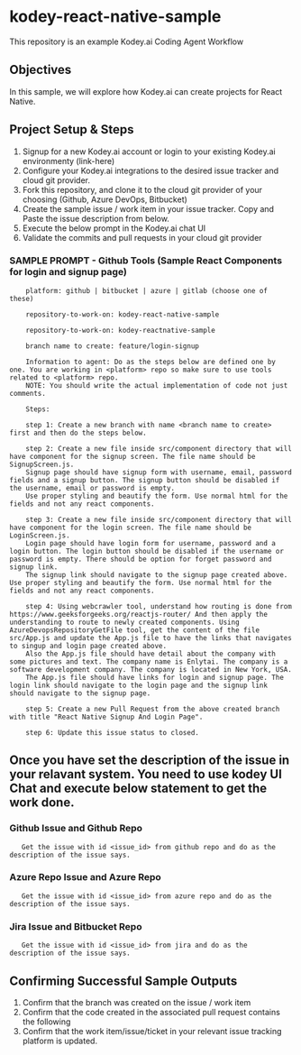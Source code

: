 # kodey-react-native-sample

This repository is an example Kodey.ai Coding Agent Workflow

## Objectives

In this sample, we will explore how Kodey.ai can create projects for React Native.

## Project Setup & Steps 

1. Signup for a new Kodey.ai account or login to your existing Kodey.ai environmenty (link-here)
2. Configure your Kodey.ai integrations to the desired issue tracker and cloud git provider.
3. Fork this repository, and clone it to the cloud git provider of your choosing (Github, Azure DevOps, Bitbucket)
4. Create the sample issue / work item in your issue tracker. Copy and Paste the issue description from below.
5. Execute the below prompt in the Kodey.ai chat UI
6. Validate the commits and pull requests in your cloud git provider

### SAMPLE PROMPT - Github Tools (Sample React Components for login and signup page)
```
    platform: github | bitbucket | azure | gitlab (choose one of these)

    repository-to-work-on: kodey-react-native-sample

    repository-to-work-on: kodey-reactnative-sample
    
    branch name to create: feature/login-signup

    Information to agent: Do as the steps below are defined one by one. You are working in <platform> repo so make sure to use tools related to <platform> repo. 
    NOTE: You should write the actual implementation of code not just comments.

    Steps:

    step 1: Create a new branch with name <branch name to create> first and then do the steps below.

    step 2: Create a new file inside src/component directory that will have component for the signup screen. The file name should be SignupScreen.js.
    Signup page should have signup form with username, email, password fields and a signup button. The signup button should be disabled if the username, email or password is empty.
    Use proper styling and beautify the form. Use normal html for the fields and not any react components.

    step 3: Create a new file inside src/component directory that will have component for the login screen. The file name should be LoginScreen.js.
    Login page should have login form for username, password and a login button. The login button should be disabled if the username or password is empty. There should be option for forget password and signup link.
    The signup link should navigate to the signup page created above. Use proper styling and beautify the form. Use normal html for the fields and not any react components.

    step 4: Using webcrawler tool, understand how routing is done from https://www.geeksforgeeks.org/reactjs-router/ And then apply the understanding to route to newly created components. Using AzureDevopsRepositoryGetFile tool, get the content of the file src/App.js and update the App.js file to have the links that navigates to singup and login page created above.
    Also the App.js file should have detail about the company with some pictures and text. The company name is Enlytai. The company is a software development company. The company is located in New York, USA.
    The App.js file should have links for login and signup page. The login link should navigate to the login page and the signup link should navigate to the signup page.

    step 5: Create a new Pull Request from the above created branch with title "React Native Signup And Login Page".

    step 6: Update this issue status to closed.

```

## Once you have set the description of the issue in your relavant system. You need to use kodey UI Chat and execute below statement to get the work done. 

### Github Issue and Github Repo
```
   Get the issue with id <issue_id> from github repo and do as the description of the issue says.
```

### Azure Repo Issue and Azure Repo
```
   Get the issue with id <issue_id> from azure repo and do as the description of the issue says.
```

### Jira Issue and Bitbucket Repo
```
   Get the issue with id <issue_id> from jira and do as the description of the issue says.
```

## Confirming Successful Sample Outputs

1. Confirm that the branch was created on the issue / work item
2. Confirm that the code created in the associated pull request contains the following
3. Confirm that the work item/issue/ticket in your relevant issue tracking platform is updated.
